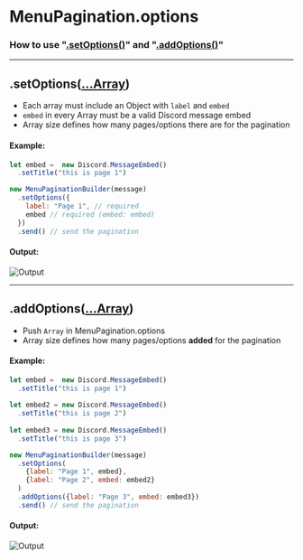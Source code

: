 # MenuPagination.options
### How to use "[.setOptions()](https://github.com/MrPotato30/spudjs-docs/tree/main/docs/packages/MenuPaginationBuilder#setoptionsdata)" and "[.addOptions()](https://github.com/MrPotato30/spudjs-docs/tree/main/docs/packages/MenuPaginationBuilder#addoptionsdata)"

---

## .setOptions([...Array]())
- Each array must include an Object with `label` and `embed`
- `embed` in every Array must be a valid Discord message embed
- Array size defines how many pages/options there are for the pagination

#### Example:
```js
let embed =  new Discord.MessageEmbed()
  .setTitle("this is page 1")

new MenuPaginationBuilder(message)
  .setOptions({
    label: "Page 1", // required
    embed // required (embed: embed)
  })
  .send() // send the pagination
```

#### Output: 
![Output](https://media.discordapp.net/attachments/825656508464758809/989852713879736350/unknown.png)

---

## .addOptions([...Array]())
- Push `Array` in MenuPagination.options
- Array size defines how many pages/options **added** for the pagination

#### Example:
```js
let embed =  new Discord.MessageEmbed()
  .setTitle("this is page 1")
  
let embed2 = new Discord.MessageEmbed()
  .setTitle("this is page 2")
  
let embed3 = new Discord.MessageEmbed()
  .setTitle("this is page 3")

new MenuPaginationBuilder(message)
  .setOptions(
    {label: "Page 1", embed},
    {label: "Page 2", embed: embed2}
  )
  .addOptions({label: "Page 3", embed: embed3})
  .send() // send the pagination
```

#### Output: 
![Output](https://media.discordapp.net/attachments/825656508464758809/989856103263252490/unknown.png)
